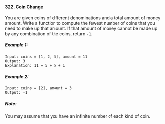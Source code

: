 #### 322. Coin Change
You are given coins of different denominations and a total amount of money amount. 
Write a function to compute the fewest number of coins that you need to make up that amount.
 If that amount of money cannot be made up by any combination of the coins, return `-1`.
 
##### Example 1:
```text
Input: coins = [1, 2, 5], amount = 11
Output: 3 
Explanation: 11 = 5 + 5 + 1
```

##### Example 2:
```text
Input: coins = [2], amount = 3
Output: -1
```

##### Note:
You may assume that you have an infinite number of each kind of coin.
